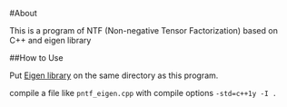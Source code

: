 #About

This is a program of NTF (Non-negative Tensor Factorization) based on C++ and eigen library

##How to Use

Put [ Eigen library](http://eigen.tuxfamily.org/index.php) on the same directory as this program.

compile a file like `pntf_eigen.cpp` with compile options `-std=c++1y -I .`
